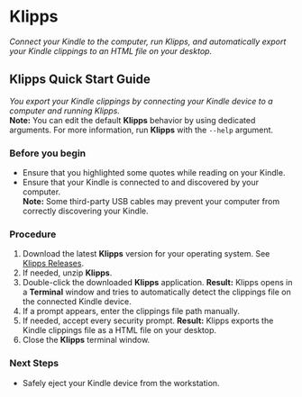 # Klipps
*Connect your Kindle to the computer, run Klipps, and automatically export your Kindle clippings to an HTML file on your desktop.*

## Klipps Quick Start Guide
*You export your Kindle clippings by connecting your Kindle device to a computer and running Klipps.*  
**Note:** You can edit the default **Klipps** behavior by using dedicated arguments. For more information, run **Klipps** with the `--help` argument.

### Before you begin
  * Ensure that you highlighted some quotes while reading on your Kindle.
  * Ensure that your Kindle is connected to and discovered by your computer.  
    **Note:** Some third-party USB cables may prevent your computer from correctly discovering your Kindle.

### Procedure
1. Download the latest **Klipps** version for your operating system. See [Klipps Releases](https://github.com/rafalkaron/Klipps/releases).
2. If needed, unzip **Klipps**.
3. Double-click the downloaded **Klipps** application.
**Result:** Klipps opens in a **Terminal** window and tries to automatically detect the clippings file on the connected Kindle device.
4. If a prompt appears, enter the clippings file path manually.
5. If needed, accept every security prompt.
**Result:** Klipps exports the Kindle clippings file as a HTML file on your desktop.  
6. Close the **Klipps** terminal window.

### Next Steps
* Safely eject your Kindle device from the workstation.